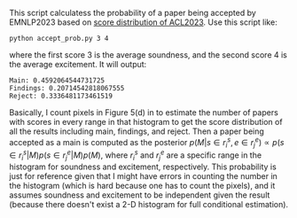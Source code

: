 This script calculatess the probability of a paper being accepted by EMNLP2023 based on [score distribution of ACL2023](https://aclanthology.org/2023.acl-long.0.pdf). Use this script like:
```shell
python accept_prob.py 3 4
```
where the first score 3 is the average soundness, and the second score 4 is the average excitement. It will output:
```shell
Main: 0.4592064544731725
Findings: 0.20714542818067555
Reject: 0.3336481173461519
```
Basically, I count pixels in Figure 5(d) in to estimate the number of papers with scores in every range in that histogram to get the score distribution of all the results including main, findings, and reject. Then a paper being accepted as a main is computed as the posterior $p(M|s\in r_i^s,e\in r_j^e)\propto p(s\in r_i^s|M)p(s\in r_j^e|M)p(M)$, where $r_i^s$ and $r_j^e$ are a specific range in the histogram for soundness and excitement, respectively. This probability is just for reference given that I might have errors in counting the number in the histogram (which is hard because one has to count the pixels), and it assumes soundness and excitement to be independent given the result (because there doesn't exist a 2-D histogram for full conditional estimation).
